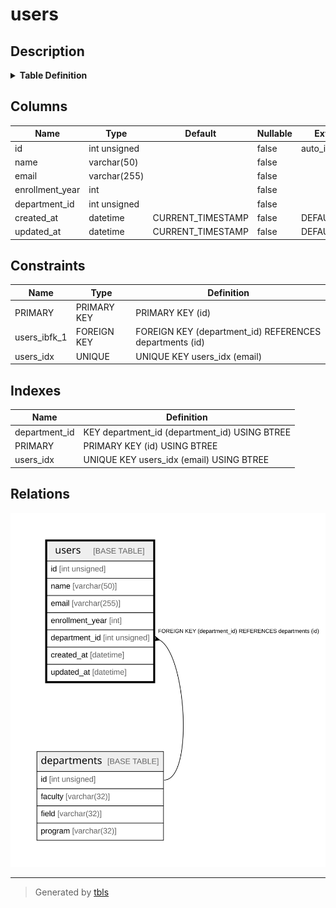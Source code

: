 # users

## Description

<details>
<summary><strong>Table Definition</strong></summary>

```sql
CREATE TABLE `users` (
  `id` int unsigned NOT NULL AUTO_INCREMENT,
  `name` varchar(50) COLLATE utf8mb4_unicode_ci NOT NULL,
  `email` varchar(255) COLLATE utf8mb4_unicode_ci NOT NULL,
  `enrollment_year` int NOT NULL,
  `department_id` int unsigned NOT NULL,
  `created_at` datetime NOT NULL DEFAULT CURRENT_TIMESTAMP,
  `updated_at` datetime NOT NULL DEFAULT CURRENT_TIMESTAMP,
  PRIMARY KEY (`id`),
  UNIQUE KEY `users_idx` (`email`),
  KEY `department_id` (`department_id`),
  CONSTRAINT `users_ibfk_1` FOREIGN KEY (`department_id`) REFERENCES `departments` (`id`) ON DELETE RESTRICT
) ENGINE=InnoDB DEFAULT CHARSET=utf8mb4 COLLATE=utf8mb4_unicode_ci
```

</details>

## Columns

| Name | Type | Default | Nullable | Extra Definition | Children | Parents | Comment |
| ---- | ---- | ------- | -------- | ---------------- | -------- | ------- | ------- |
| id | int unsigned |  | false | auto_increment |  |  |  |
| name | varchar(50) |  | false |  |  |  |  |
| email | varchar(255) |  | false |  |  |  |  |
| enrollment_year | int |  | false |  |  |  |  |
| department_id | int unsigned |  | false |  |  | [departments](departments.md) |  |
| created_at | datetime | CURRENT_TIMESTAMP | false | DEFAULT_GENERATED |  |  |  |
| updated_at | datetime | CURRENT_TIMESTAMP | false | DEFAULT_GENERATED |  |  |  |

## Constraints

| Name | Type | Definition |
| ---- | ---- | ---------- |
| PRIMARY | PRIMARY KEY | PRIMARY KEY (id) |
| users_ibfk_1 | FOREIGN KEY | FOREIGN KEY (department_id) REFERENCES departments (id) |
| users_idx | UNIQUE | UNIQUE KEY users_idx (email) |

## Indexes

| Name | Definition |
| ---- | ---------- |
| department_id | KEY department_id (department_id) USING BTREE |
| PRIMARY | PRIMARY KEY (id) USING BTREE |
| users_idx | UNIQUE KEY users_idx (email) USING BTREE |

## Relations

![er](users.svg)

---

> Generated by [tbls](https://github.com/k1LoW/tbls)
